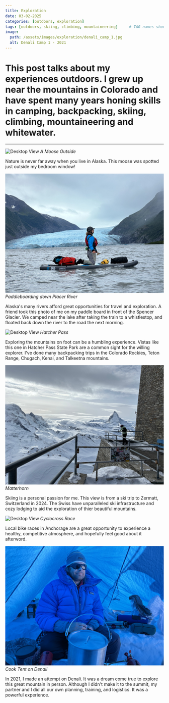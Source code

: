 ```yaml
---
title: Exploration
date: 03-02-2025
categories: [outdoors, exploration]
tags: [outdoors, skiing, climbing, mountaineering]     # TAG names should always be lowercase
image:
  path: /assets/images/exploration/denali_camp_1.jpg
  alt: Denali Camp 1 - 2021
---
```


# This post talks about my experiences outdoors. I grew up near the mountains in Colorado and have spent many years honing skills in camping, backpacking, skiing, climbing, mountaineering and whitewater. 
---

![Desktop View](/assets/images/exploration/moose.jpg)
_A Moose Outside_

Nature is never far away when you live in Alaska. This moose was spotted just outside my bedroom window!

![Desktop View](/assets/images/exploration/spencer_lake.jpg)
_Paddleboarding down Placer River_

Alaska's many rivers afford great opportunities for travel and exploration. A friend took this photo of me on my paddle board in front of the Spencer Glacier. We camped near the lake after taking the train to a whistlestop, and floated back down the river to the road the next morning.  

![Desktop View](/assets/images/exploration/hatcher_pass.JPG)
_Hatcher Pass_

Exploring the mountains on foot can be a humbling experience. Vistas like this one in Hatcher Pass State Park are a common sight for the willing explorer. I've done many backpacking trips in the Colorado Rockies, Teton Range, Chugach, Kenai, and Talkeetna mountains. 

![Desktop View](/assets/images/exploration/matterhorn.JPG)
_Matterhorn_

Skiing is a personal passion for me. This view is from a ski trip to Zermatt, Switzerland in 2024. The Swiss have unparalleled ski infrastructure and cozy lodging to aid the exploration of thier beautiful mountains.


![Desktop View](/assets/images/exploration/cyclocross.JPG)
_Cyclocross Race_

Local bike races in Anchorage are a great opportunity to experience a healthy, competitive atmosphere, and hopefully feel good about it afterword. 

![Desktop View](/assets/images/exploration/cook_tent.jpg)
_Cook Tent on Denali_

In 2021, I made an attempt on Denali. It was a dream come true to explore this great mountain in person. Although I didn't make it to the summit, my partner and I did all our own planning, training, and logistics. It was a powerful experience. 

